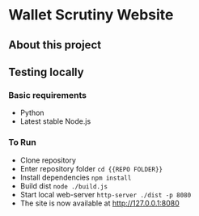 # Wallet Scrutiny Website

## About this project

## Testing locally
### Basic requirements
- Python
- Latest stable Node.js

### To Run
- Clone repository
- Enter repository folder ```cd {{REPO FOLDER}}```
- Install dependencies ```npm install```
- Build dist ```node ./build.js```
- Start local web-server ```http-server ./dist -p 8080```
- The site is now available at http://127.0.0.1:8080